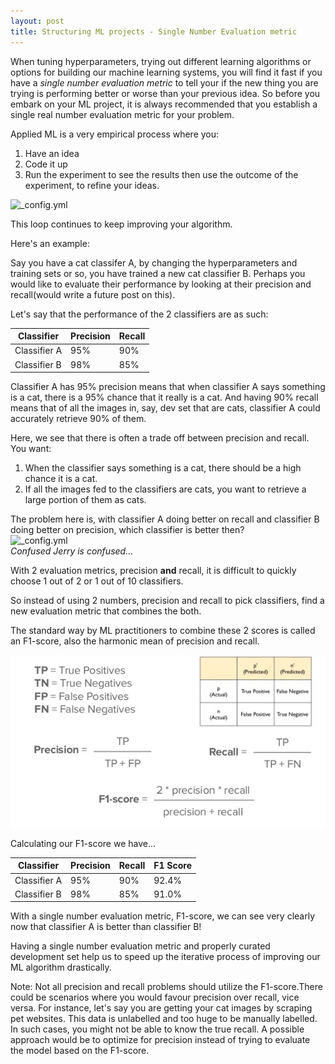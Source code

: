 ```yaml
---
layout: post
title: Structuring ML projects - Single Number Evaluation metric
---
```


When tuning hyperparameters, trying out different learning algorithms or options for building our machine learning systems, you will find it fast if you have a *single number evaluation metric* to tell your if the new thing you are trying is performing better or worse than your previous idea. So before you embark on your ML project, it is always recommended that you establish a single real number evaluation metric for your problem. 

Applied ML is a very empirical process where you:

1. Have an idea  
2. Code it up  
3. Run the experiment to see the results then use the outcome of the experiment, to refine your ideas.

![_config.yml](https://encrypted-tbn0.gstatic.com/images?q=tbn:ANd9GcSJ8pNxennVWIUxXZlJYNb4p5eo_gIfVkBC_AODNHRDl8FdjyV8mA)

This loop continues to keep improving your algorithm.

Here's an example: 

Say you have a cat classifer A, by changing the hyperparameters and training sets or so, you have trained a new cat classifier B. Perhaps you would like to evaluate their performance by looking at their precision and recall(would write a future post on this).

Let's say that the performance of the 2 classifiers are as such:

|  Classifier  | Precision | Recall |
| -------- |-----| -----|
| Classifier A   | 95% | 90% |
| Classifier B  | 98%   |  85%|

Classifier A has 95% precision means that when classifier A says something is a cat, there is a 95% chance that it really is a cat. And having 90% recall means that of all the images in, say, dev set that are cats, classifier A could accurately retrieve 90% of them. 

Here, we see that there is often a trade off between precision and recall.  
You want:  
1. When the classifier says something is a cat, there should be a high chance it is a cat.
2. If all the images fed to the classifiers are cats, you want to retrieve a large portion of them as cats.

The problem here is, with classifier A doing better on recall and classifier B doing better on precision, which classifier is better then?  
![_config.yml](https://vignette.wikia.nocookie.net/rickandmorty/images/2/2e/S2e2_confused_jerry.png/revision/latest/scale-to-width-down/320?cb=20160919232226)  
_Confused Jerry is confused..._

With 2 evaluation metrics, precision **and** recall, it is difficult to quickly choose 1 out of 2 or 1 out of 10 classifiers. 

So instead of using 2 numbers, precision and recall to pick classifiers, find a new evaluation metric that combines the both. 

The standard way by ML practitioners to combine these 2 scores is called an F1-score, also the harmonic mean of precision and recall. 

![_config.yml](/images/PnR.png)

Calculating our F1-score we have...  

|  Classifier  | Precision | Recall | F1 Score
| -------- |-----| -----| ---- |
| Classifier A   | 95% | 90% | 92.4%|
| Classifier B  | 98%   |  85%| 91.0%|

With a single number evaluation metric, F1-score, we can see very clearly now that classifier A is better than classifier B!

Having a single number evaluation metric and properly curated development set help us to speed up the iterative process of improving our ML algorithm drastically. 

Note: Not all precision and recall problems should utilize the F1-score.There could be scenarios where you would favour precision over recall, vice versa. For instance, let's say you are getting your cat images by scraping pet websites. This data is unlabelled and too huge to be manually labelled. In such cases, you might not be able to know the true recall. A possible approach would be to optimize for precision instead of trying to evaluate the model based on the F1-score.



